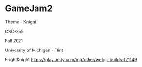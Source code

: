 
# GameJam2
 Theme - Knight
 
 CSC-355
 
 Fall 2021
 
 University of Michigan - Flint

FrightKnight
https://play.unity.com/mg/other/webgl-builds-121149

